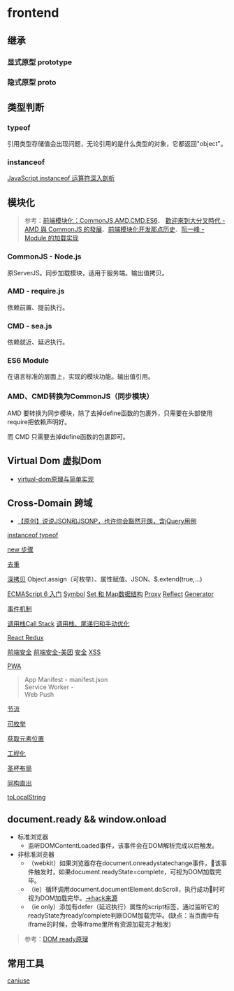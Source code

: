 # frontend

## 继承

### 显式原型 prototype

### 隐式原型 __proto__

## 类型判断

### typeof

引用类型存储值会出现问题，无论引用的是什么类型的对象，它都返回"object"。

### instanceof

[JavaScript instanceof 运算符深入剖析](https://www.ibm.com/developerworks/cn/web/1306_jiangjj_jsinstanceof/index.html)

## 模块化

> 参考：[前端模块化：CommonJS,AMD,CMD,ES6](https://juejin.im/post/5aaa37c8f265da23945f365c)、
> [歡迎來到大分叉時代 - AMD 與 CommonJS 的發展](https://ithelp.ithome.com.tw/articles/10191574)、[前端模块化开发那点历史](https://github.com/seajs/seajs/issues/588)、[阮一峰 - Module 的加载实现](http://es6.ruanyifeng.com/#docs/module-loader)

### CommonJS - Node.js

原ServerJS。同步加载模块，适用于服务端。输出值拷贝。

### AMD - require.js

依赖前置、提前执行。

### CMD - sea.js

依赖就近、延迟执行。

### ES6 Module

在语言标准的层面上，实现的模块功能。输出值引用。

### AMD、CMD转换为CommonJS（同步模块）

AMD 要转换为同步模块，除了去掉define函数的包裹外，只需要在头部使用require把依赖声明好。

而 CMD 只需要去掉define函数的包裹即可。

## Virtual Dom 虚拟Dom
- [virtual-dom原理与简单实现](https://juejin.im/post/5a21621af265da4304066c8d)

## Cross-Domain 跨域
- [【原创】说说JSON和JSONP，也许你会豁然开朗，含jQuery用例](https://www.cnblogs.com/dowinning/archive/2012/04/19/json-jsonp-jquery.html)

[instanceof typeof](https://juejin.im/post/5b0b9b9051882515773ae714)

[new 步骤]()

[去重](https://juejin.im/post/5949d85f61ff4b006c0de98b)

[深拷贝](http://www.alloyteam.com/2017/08/12978)
Object.assign（可枚举）、属性赋值、JSON、$.extend(true,…)

[ECMAScript 6 入门](http://es6.ruanyifeng.com)
[Symbol](http://es6.ruanyifeng.com/#docs/symbol)
[Set 和 Map数据结构](http://es6.ruanyifeng.com/#docs/set-map)
[Proxy](http://es6.ruanyifeng.com/#docs/proxy)
[Reflect](http://es6.ruanyifeng.com/#docs/reflect)
[Generator](http://es6.ruanyifeng.com/#docs/generator)

[事件机制](https://www.jianshu.com/p/916230ad9229)

[调用栈Call Stack](https://segmentfault.com/a/1190000010360316)
[调用栈、尾递归和手动优化](https://www.jianshu.com/p/3182429e26b5)

[React Redux](https://juejin.im/entry/58cf445cb123db3f6b43adcc)

[前端安全](https://juejin.im/entry/598d6eb46fb9a03c3a25d2c1)
[前端安全-美团](https://tech.meituan.com/fe_security.html)
[安全](http://imweb.io/topic/56f895bf14ea0f7263803d5b)
[XSS](https://segmentfault.com/a/1190000013315450)

[PWA](https://juejin.im/post/5a6c86e451882573505174e7)

> App Manifest - manifest.json \
> Service Worker - \
> Web Push

[节流]()

[可枚举]()

[获取元素位置]()

[工程化](https://juejin.im/post/5ac9c6f451882555677ed301)

[圣杯布局](https://segmentfault.com/a/1190000004524159)

[同构直出](https://www.jianshu.com/p/d4d2abff93da)

[toLocalString](https://juejin.im/post/5ac7079f5188255c637b3233)

## document.ready && window.onload

- 标准浏览器
    - 监听DOMContentLoaded事件，该事件会在DOM解析完成以后触发。
- 非标准浏览器
    - （webkit）如果浏览器存在document.onreadystatechange事件，该事件触发时，如果document.readyState=complete，可视为DOM加载完毕。
    - （ie）循环调用document.documentElement.doScroll，执行成功时可视为DOM加载完毕。[→hack来源](http://javascript.nwbox.com/IEContentLoaded/)
    - （ie only）添加有defer（延迟执行）属性的script标签，通过监听它的readyState为ready/complete判断DOM加载完毕。(缺点：当页面中有iframe的时候，会等iframe里所有资源加载完才触发)
> 参考：[DOM ready原理](https://www.jianshu.com/p/0fa2a4b1d752)


## 常用工具

[caniuse](caniuse.com)


<!-- ![img](https://img-blog.csdn.net/20170919170357124?watermark/2/text/aHR0cDovL2Jsb2cuY3Nkbi5uZXQvY3J5c3RhbDY5MTg=/font/5a6L5L2T/fontsize/400/fill/I0JBQkFCMA==/dissolve/70/gravity/SouthEast) -->